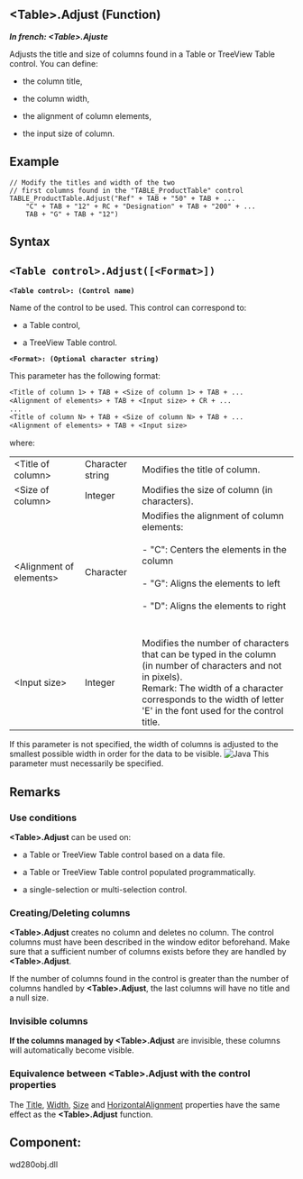 


## &lt;Table&gt;.Adjust (Function)

***In french: &lt;Table&gt;.Ajuste***



<a name="XUse"></a>
<a name="Use"></a>
<a name="description"></a>
Adjusts the title and size of columns found in a Table or TreeView Table control. You can define: 

- the column title,

- the column width,

- the alignment of column elements,

- the input size of column.





<a name="Example1"></a>
<a name="sample_code"></a>

## Example


```wl
// Modify the titles and width of the two
// first columns found in the "TABLE_ProductTable" control
TABLE_ProductTable.Adjust("Ref" + TAB + "50" + TAB + ...
	"C" + TAB + "12" + RC + "Designation" + TAB + "200" + ...
	TAB + "G" + TAB + "12")
```

<a name="XSYNTAX"></a>
<a name="SYNTAX1"></a>

## Syntax

`<Table control>.Adjust([<Format>])`
---

**`<Table control>: (Control name)`**

Name of the control to be used. This control can correspond to: 

- a Table control,

- a TreeView Table control.




**`<Format>: (Optional character string)`**

This parameter has the following format: 

```txt
<Title of column 1> + TAB + <Size of column 1> + TAB + ...
<Alignment of elements> + TAB + <Input size> + CR + ...
...
<Title of column N> + TAB + <Size of column N> + TAB + ...
<Alignment of elements> + TAB + <Input size>
```
 where:


|   |   |   |
| --- | --- | --- |
| &lt;Title of column&gt; | Character string | Modifies the title of column. |
| &lt;Size of column&gt; | Integer | Modifies the size of column (in characters). |
| &lt;Alignment of elements&gt; | Character | Modifies the alignment of column elements:<br><br>- "C": Centers the elements in the column<br><br>- "G": Aligns the elements to left<br><br>- "D": Aligns the elements to right<br><br><br> |
| &lt;Input size&gt; | Integer | Modifies the number of characters that can be typed in the column (in number of characters and not in pixels). <br>Remark: The width of a character corresponds to the width of letter 'E' in the font used for the control title. |


If this parameter is not specified, the width of columns is adjusted to the smallest possible width in order for the data to be visible.
![Java](https://doc.pcsoft.fr/ext/images/us/JAVA.png) This parameter must necessarily be specified.



<a name="NOTE0"></a>
<a name="NOTE0_1"></a>

## Remarks


### Use conditions
<a name="use_conditions_ELTPARAGRAPHE000247"></a>

**&lt;Table&gt;.Adjust** can be used on:

- a Table or TreeView Table control based on a data file.

- a Table or TreeView Table control populated programmatically.

- a single-selection or multi-selection control.



<a name="NOTE0_2"></a>


### Creating/Deleting columns
<a name="creatingdeleting_columns_ELTPARAGRAPHE000263"></a>

**&lt;Table&gt;.Adjust** creates no column and deletes no column. The control columns must have been described in the window editor beforehand. Make sure that a sufficient number of columns exists before they are handled by **&lt;Table&gt;.Adjust**.

If the number of columns found in the control is greater than the number of columns handled by **&lt;Table&gt;.Adjust**, the last columns will have no title and a null size.
<a name="NOTE0_3"></a>


### Invisible columns
<a name="invisible_columns_ELTPARAGRAPHE000281"></a>

**If the columns managed by &lt;Table&gt;.Adjust** are invisible, these columns will automatically become visible.
<a name="NOTE0_4"></a>


### Equivalence between &lt;Table&gt;.Adjust with the control properties
<a name="equivalence_between_docparampagetitleshort_with_the_control_properties_ELTPARAGRAPHE000293"></a>

The [Title](../Proprietes/2510090.md), [Width](../Proprietes/2510059.md), [Size](../Proprietes/2510125.md) and [HorizontalAlignment](../Proprietes/2510023.md) properties have the same effect as the **&lt;Table&gt;.Adjust** function.

<a name="XComponent"></a>

## Component:
wd280obj.dll
